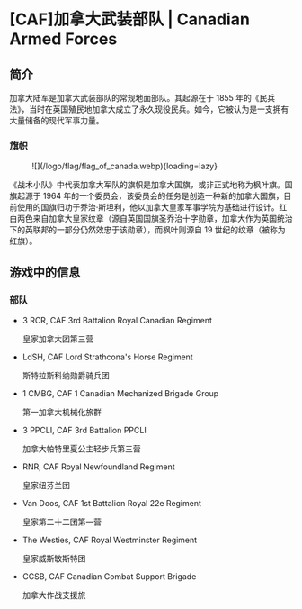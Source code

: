 # [CAF]加拿大武装部队 | Canadian Armed Forces

## 简介

加拿大陆军是加拿大武装部队的常规地面部队。其起源在于 1855 年的《民兵法》，当时在英国殖民地加拿大成立了永久现役民兵。如今，它被认为是一支拥有大量储备的现代军事力量。

### 旗帜

<figure markdown>
  ![](/logo/flag/flag_of_canada.webp){loading=lazy}
  <figcaption></figcaption>
</figure>

《战术小队》中代表加拿大军队的旗帜是加拿大国旗，或非正式地称为枫叶旗。国旗起源于 1964 年的一个委员会，该委员会的任务是创造一种新的加拿大国旗，目前使用的国旗归功于乔治·斯坦利，他以加拿大皇家军事学院为基础进行设计。红白两色来自加拿大皇家纹章（源自英国国旗圣乔治十字勋章，加拿大作为英国统治下的英联邦的一部分仍然效忠于该勋章），而枫叶则源自 19 世纪的纹章（被称为红旗）。

## 游戏中的信息

### 部队

- 3 RCR, CAF 3rd Battalion Royal Canadian Regiment

    皇家加拿大团第三营

- LdSH, CAF Lord Strathcona's Horse Regiment

    斯特拉斯科纳勋爵骑兵团

- 1 CMBG, CAF 1 Canadian Mechanized Brigade Group

    第一加拿大机械化旅群

- 3 PPCLI, CAF 3rd Battalion PPCLI

    加拿大帕特里夏公主轻步兵第三营

- RNR, CAF Royal Newfoundland Regiment

    皇家纽芬兰团

- Van Doos, CAF 1st Battalion Royal 22e Regiment

    皇家第二十二团第一营

- The Westies, CAF Royal Westminster Regiment

    皇家威斯敏斯特团

- CCSB, CAF Canadian Combat Support Brigade

    加拿大作战支援旅
